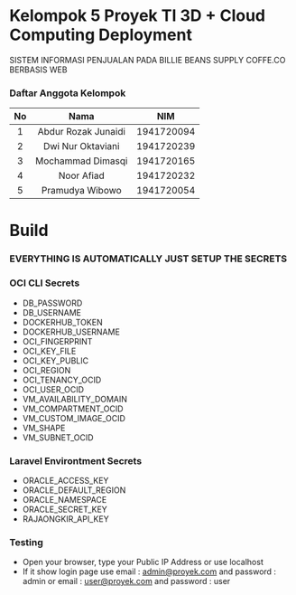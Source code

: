 Kelompok 5 Proyek TI 3D + Cloud Computing Deployment
===

SISTEM INFORMASI  PENJUALAN PADA BILLIE BEANS SUPPLY COFFE.CO BERBASIS WEB

### Daftar Anggota Kelompok

| No |         Nama        |     NIM    |
|:--:|:-------------------:|:----------:|
|  1 | Abdur Rozak Junaidi | 1941720094 |
|  2 | Dwi Nur Oktaviani   | 1941720239 |
|  3 | Mochammad Dimasqi   | 1941720165 |
|  4 | Noor Afiad          | 1941720232 |
|  5 | Pramudya Wibowo     | 1941720054 |

Build
=====
### EVERYTHING IS AUTOMATICALLY JUST SETUP THE SECRETS
### OCI CLI Secrets
* DB_PASSWORD
* DB_USERNAME
* DOCKERHUB_TOKEN
* DOCKERHUB_USERNAME
* OCI_FINGERPRINT
* OCI_KEY_FILE
* OCI_KEY_PUBLIC
* OCI_REGION
* OCI_TENANCY_OCID
* OCI_USER_OCID
* VM_AVAILABILITY_DOMAIN
* VM_COMPARTMENT_OCID
* VM_CUSTOM_IMAGE_OCID
* VM_SHAPE
* VM_SUBNET_OCID

### Laravel Environtment Secrets
* ORACLE_ACCESS_KEY
* ORACLE_DEFAULT_REGION
* ORACLE_NAMESPACE
* ORACLE_SECRET_KEY
* RAJAONGKIR_API_KEY

### Testing
* Open your browser, type your Public IP Address or use localhost
* If it show login page use email : admin@proyek.com and password : admin or email : user@proyek.com and password : user
